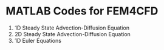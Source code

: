 # MATLAB Codes for FEM4CFD
1. 1D Steady State Advection-Diffusion Equation
2. 2D Steady State Advection-Diffusion Equation
3. 1D Euler Equations
